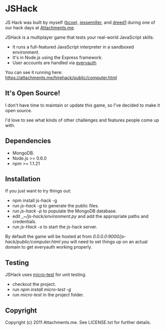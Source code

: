 JSHack
========

JS Hack was built by myself ([bcoe](https://github.com/bcoe)), [jessemiller](https://github.com/jessemiller), and [dreed1](https://github.com/dreed1) during one of our hack days at [Attachments.me](http://attachments.me).

JSHack is a multiplayer game that tests your real-world JavaScript skills:

* It runs a full-featured JavaScript interpreter in a sandboxed environment.
* It's in Node.js using the Express framework.
* User accounts are handled via [everyauth](https://github.com/bnoguchi/everyauth/)

You can see it running here: https://attachments.me/hirehack/public/computer.html

It's Open Source!
-----------------

I don't have time to maintain or update this game, so I've decided to make it open source.

I'd love to see what kinds of other challenges and features people come up with.

Dependencies
-----------

* MongoDB.
* Node.js >= 0.6.0
* npm >= 1.1.21

Installation
-------------
If you just want to try things out:

* npm install js-hack -g
* run _js-hack -g_ to generate the public files.
* run _js-hack -p_ to populate the MongoDB database.
* edit __~/js-hack/environment.py_ and add the appropriate paths and credentials.
* run _js-Hack -s_ to start the js-hack server.

By default the game will be hosted at from _0.0.0.0:9000/js-hack/public/computer.html_ you will need to set things up on an actual domain to get everyauth working properly.

Testing
-------

JSHack uses [micro-test](https://github.com/bcoe/node-micro-test) for unit testing.

* checkout the project.
* run _npm install micro-test -g_
* run _micro-test_ in the project folder.

Copyright
---------

Copyright (c) 2011 Attachments.me. See LICENSE.txt for further details.